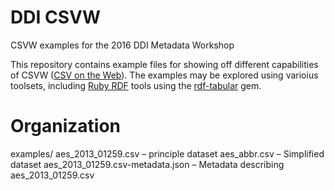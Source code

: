 # DDI CSVW
CSVW examples for the 2016 DDI Metadata Workshop

This repository contains example files for showing off different capabilities of CSVW ([CSV on the Web]()).
The examples may be explored using varioius toolsets, including [Ruby RDF](https://ruby-rdf.github.io/) tools using the [rdf-tabular](https://rubygems.org/gems/rdf-tabular) gem.

# Organization
 examples/
   aes_2013_01259.csv – principle dataset
   aes_abbr.csv – Simplified dataset
   aes_2013_01259.csv-metadata.json – Metadata describing aes_2013_01259.csv
